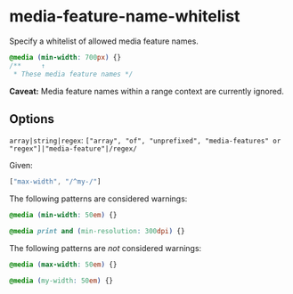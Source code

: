 # media-feature-name-whitelist

Specify a whitelist of allowed media feature names.

```css
@media (min-width: 700px) {}
/**     ↑
 * These media feature names */
```

**Caveat:** Media feature names within a range context are currently ignored.

## Options

`array|string|regex`: `["array", "of", "unprefixed", "media-features" or "regex"]|"media-feature"|/regex/`

Given:

```js
["max-width", "/^my-/"]
```

The following patterns are considered warnings:

```css
@media (min-width: 50em) {}
```

```css
@media print and (min-resolution: 300dpi) {}
```

The following patterns are *not* considered warnings:

```css
@media (max-width: 50em) {}
```

```css
@media (my-width: 50em) {}
```
